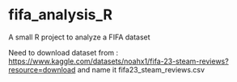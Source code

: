 # fifa_analysis_R

A small R project to analyze a FIFA dataset

Need to download dataset from : https://www.kaggle.com/datasets/noahx1/fifa-23-steam-reviews?resource=download and name it fifa23_steam_reviews.csv